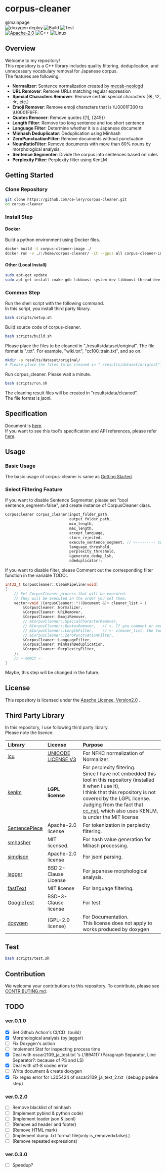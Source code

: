 # corpus-cleaner

@mainpage  
![doxygen deploy](https://github.com/ce-lery/corpus-cleaner/actions/workflows/doxygen-gh-pages.yml/badge.svg)
![Build](https://github.com/ce-lery/corpus-cleaner/actions/workflows/build.yml/badge.svg)
![Test](https://github.com/ce-lery/corpus-cleaner/actions/workflows/test.yml/badge.svg)  
[![Apache-2.0](https://custom-icon-badges.herokuapp.com/badge/license-Apache%202.0-8BB80A.svg?logo=law&logoColor=white)](LICENSE)
![C++](https://custom-icon-badges.herokuapp.com/badge/C++-f34b7d.svg?logo=Cplusplus&logoColor=white)
![Linux](https://custom-icon-badges.herokuapp.com/badge/Linux-F6CE18.svg?logo=Linux&logoColor=white)
<!-- ![semver](https://camo.githubusercontent.com/5acbfd548781920051a4d95ea12a0586ced8e92c2294dd5c33d23e0db14240dd/68747470733a2f2f696d672e736869656c64732e696f2f62616467652f73656d7665722d322e302e302d626c7565) -->

<!--  -->
<!-- ![](image/comparison.png) -->
<!-- <img src="image/comparison.png" width="500"> -->

## Overview

Welcome to my repository!   
This repository is a C++ library includes quality filtering, deduplication, and unnecessary vocabulary removal for Japanese corpus.  
The features are following.

- **Normalizer**: Sentence normalization created by [mecab-neologd](https://github.com/neologd/mecab-ipadic-neologd/wiki/Regexp.ja)
- **URL Remover**: Remove URLs matching regular expression
- **Special Characters Remover**: Remove certain special characters (☀, ♡, ☆, etc.)
- **Emoji Remover**: Remove emoji characters that is \U0001F300 to \U0001F9FF.
- **Quotes Remover**: Remove quotes ([1], {245})
- **Length Filter**: Remove too long sentence and too short sentence
- **Language Filter**: Determine whether it is a Japanese document
- **Minhash Deduplicator**: Deduplication using Minhash
- **ZeroPunctuationFilter**: Remove documents without punctuation
- **NounRatioFilter**: Remove documents with more than 80% nouns by morphological analysis.
- **Sentence Segmenter**: Divide the corpus into sentences based on rules
- **Perplexity Filter**: Perplexity filter using KenLM

<!-- 
## Quick Started

If you want to try out the contents of this repository quickly and easily, please use this [ipynb file](examples/quick_start.ipynb).
(TODO: gist) -->

## Getting Started

### Clone Repository

```bash
git clone https://github.com/ce-lery/corpus-cleaner.git
cd corpus-cleaner
```

### Install Step

#### Docker

Build a python environment using Docker files.

```bash
docker build -t corpus-cleaner-image ./
docker run -v ./:/home/corpus-cleaner/ -it --gpus all corpus-cleaner-image
```

#### Other (Local Install)

```bash
sudo apt-get update
sudo apt-get install cmake gdb libboost-system-dev libboost-thread-dev libboost-program-options-dev libboost-test-dev libeigen3-dev zlib1g-dev libbz2-dev liblzma-dev  pkg-config  curl wget build-essential nano flex bison
```

### Common Step

Run the shell script with the following command.  
In this script, you install third party library.

```bash
bash scripts/setup.sh
```

Build source code of corpus-cleaner.

```bash
bash scripts/build.sh
```

Please place the files to be cleaned in "./results/dataset/original".
The file format is ".txt". For example, "wiki.txt", "cc100_train.txt", and so on.

```bash
mkdir -p results/dataset/original/
# Please place the files to be cleaned in "./results/dataset/original".
```

Run corpus_cleaner. Please wait a minute.  

```bash
bash scripts/run.sh
```

The cleaning result files will be created in "results/data/cleaned".  
The file format is jsonl.  

## Specification

Document is [here](https://ce-lery.github.io/corpus-cleaner/).  
If you want to see this tool's specification and API references, please refer [here](./docs/specification.md).

## Usage

### Basic Usage

The basic usage of corpus-cleaner is same as [Getting Started](#Getting_Started).

### Select Filtering Feature

If you want to disable Sentence Segmenter, please set "bool sentence_segment=false", and create instance of CorpusCleaner class.

```cpp
CorpusCleaner corpus_cleaner(input_folder_path,
                             output_folder_path,
                             min_length,
                             max_length,
                             accept_language,
                             store_rejected,
                             execute_sentence_segment, // <--------- switch here to false
                             language_threshold,
                             perplexity_threshold,
                             &generate_dedup_lsh,
                             &deduplicator);
```

If you want to disable filter, please Comment out the corresponding filter function in the variable TODO:. 

```cpp
int32_t CorpusCleaner::CleanPipeline(void)
{
    // Set CorpusCleaner process that will be executed.
    // They will be executed in the order you set them.
    vector<void (CorpusCleaner::*)(Document &)> cleaner_list = { 
        &CorpusCleaner::Normalizer,
        &CorpusCleaner::URLRemover,
        &CorpusCleaner::EmojiRemover, 
        // &CorpusCleaner::SpecialCharacterRemover,
        // &CorpusCleaner::QuotesRemover,   // <- If you comment or exclude function of 
        // &CorpusCleaner::LengthFilter,    // <- cleaner_list, the functions are disabled.
        // &CorpusCleaner::ZeroPunctuationFilter,
        &CorpusCleaner::LanguageFilter,
        &CorpusCleaner::MinhashDeduplication,
        &CorpusCleaner::PerplexityFilter,
    }; 
    // ~ ommit ~
}
```

Maybe, this step will be changed in the future.

<!-- ### Add new filtering feature

You can add your original filtering feature. Please do the following steps.

1. Write the Filtering function in corpus_cleaner.cpp.  
    ```cpp
    aa
    aa
    ```
2. Define the prototype declaration in corpus_cleaner.hpp.  
    ```cpp
    ```
3. Build source code of corpus-cleaner.  
    ```bash
    bash scripts/build.sh
    ```
4. Run corpus_cleaner.
    ```bash
    ./corpus_cleaner/build/corpus_cleaner
    ``` -->

<!-- The basic flow is as follows.

1. Download dataset.
2. Run main.py.   
    ```bash
    python main.py
    ``` 
3. Wait until main.py finishes processing.
4. Check the results output in the "results" folder.

If you want to add new filtering functionality, try the following steps.   
Here, I will explain how to add functions using the Normalize function as an example.  

1. Import Necessary module.  
    ```python
    import neologdn
    from datatrove.data import DocumentsPipeline
    from datatrove.pipeline.base import PipelineStep
    ```  
2. Create a new class that inherits TextPipeplineStep etc.  
    ```python
    class TxtNormalizer(PipelineStep):
    ``` 
3. Add the necessary initialization processing to the constructor.   
 (If it is not particularly necessary, you can just write the minimum string as shown below.)  
    ```python
        def __init__(
            self,
        ):
            super().__init__()
    ```
4. Write the processing details in the run() function.  
    ```python
        def run(self, data: DocumentsPipeline, rank: int = 0, world_size: int = 1) -> DocumentsPipeline:
        for document in data:
               document.text=neologdn.normalize(document.text.rstrip())
            yield document
    ``` 
5. Write a program that uses TxtNormalizer() and run it (e.g.  [example_normalizer.py](examples/example_normalizer.py)).

The complete scripts are [normalizer.py](corpus_cleaner/normalizer.py) and [example_normalizer.py](examples/example_normalizer.py). Please refer them. -->

## License

This repository is licensed under the [Apache License, Version2.0](LICENSE) . 

## Third Party Library

In this repository, I use following third party library.  
Please note the lisence.  

|Library|License|Purpose|
|:--|:--|:--|
|[icu](https://github.com/unicode-org/icu?tab=readme-ov-file)|[UNICODE LICENSE V3](https://github.com/unicode-org/icu?tab=License-1-ov-file#readme)|For NFKC normalization of Normalizer.|
|[kenlm](https://github.com/kpu/kenlm?tab=readme-ov-file)|**LGPL license**|For perplexity filtering.<br>Since I have not embedded this tool in this repository (installed it when I use it), <br>I think that this repository is not covered by the LGPL license.<br>Judging from the fact that [cc_net](https://github.com/facebookresearch/cc_net), which also uses KENLM, is under the MIT license|
|[SentencePiece](https://github.com/google/sentencepiece)|Apache-2.0 license|For tokenization in perplexity filtering.|
|[smhasher](https://github.com/rurban/smhasher)|MIT licensed.|For hash value generation for Mihash processing.|
|[simdjson](https://github.com/simdjson/simdjson)|Apache-2.0 license|For jsonl parsing.|
|[jagger](https://github.com/ce-lery/jagger-extension)|BSD 2-Clause License|For japanese morphological analysis. |
|[fastText](https://github.com/facebookresearch/fastText)|MIT license|For language filtering.|
|[GoogleTest](https://github.com/google/googletest)|BSD-3-Clause license|For test.|
|[doxygen](https://github.com/doxygen/doxygen)|(GPL-2.0 license)|For Documentation.<br>This license does not apply to works produced by doxygen|

## Test

```bash
bash scripts/test.sh
```

## Contribution

We welcome your contributions to this repository.
To contribute, please see [CONTRIBUTING.md](CONTRIBUTING.md).

## TODO

### ver.0.1.0

- [x] Set Github Action's CI/CD（build）
- [x] Morphological analysis (by jagger)
- [ ] Fix Doxygen's action
- [ ] Implement Stat for inspecting process time
- [x] Deal with oscar2109_ja_test.txt 's L1894117 (Paragraph Separator, Line Separator?: because of PS and LS)
- [x] Deal with utf-8 codec error
- [ ] Write document & create doxygen
- [x] Fix regex error for L305424 of oscar2109_ja_text_2.txt（debug pipeline step）

### ver.0.2.0

- [ ] Remove blacklist of minhash
- [ ] (Implement pybind & python code)
- [ ] (Implement loader json & jsonl)
- [ ] (Remove ad header and footer)
- [ ] (Remove HTML mark)
- [ ] (Implement dump .txt format file(only is_removed=false).)
- [ ] (Remove repeated expressions)

### ver.0.3.0

- [ ] Speedup?
